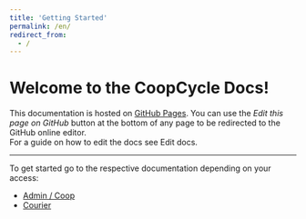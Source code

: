 ```yaml
---
title: 'Getting Started'
permalink: /en/
redirect_from:
  - /
---
```


# Welcome to the CoopCycle Docs!

<div class="alert alert-success" role="alert">
This documentation is hosted on <a class="alert-link" href="https://pages.github.com/">GitHub Pages</a>.
You can use the <em>Edit this page on GitHub</em> button at the bottom of any page to be redirected to the GitHub online editor.<br>
For a guide on how to edit the docs see Edit docs.
</div>

---

To get started go to the respective documentation depending on your access:

- [Admin / Coop](_admin/intro.md)
- [Courier](_app/courier.md)
